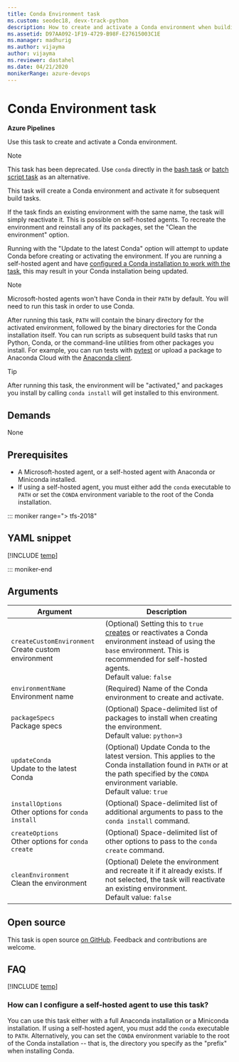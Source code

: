 ```yaml
---
title: Conda Environment task
ms.custom: seodec18, devx-track-python
description: How to create and activate a Conda environment when building code in Azure Pipelines and TFS
ms.assetid: D97AA092-1F19-4729-B98F-E27615003C1E
ms.manager: madhurig
ms.author: vijayma
author: vijayma
ms.reviewer: dastahel
ms.date: 04/21/2020
monikerRange: azure-devops
---
```


# Conda Environment task

**Azure Pipelines**

Use this task to create and activate a Conda environment.

> [!NOTE]
> This task has been deprecated. Use `conda` directly in the [bash task](../utility/bash.md) or [batch script task](../utility/batch-script.md) as an alternative.

This task will create a Conda environment and activate it for subsequent build tasks.

If the task finds an existing environment with the same name, the task will simply reactivate it. This is possible on self-hosted agents. To recreate the environment and reinstall any of its packages, set the "Clean the environment" option.

Running with the "Update to the latest Conda" option will attempt to update Conda before creating or activating the environment.
If you are running a self-hosted agent and have [configured a Conda installation to work with the task](#agent-config), this may result in your Conda installation being updated.

> [!NOTE]
> Microsoft-hosted agents won't have Conda in their `PATH` by default. You will need to run this task in order to use Conda.

After running this task, `PATH` will contain the binary directory for the activated environment, followed by the binary directories for the Conda installation itself.
You can run scripts as subsequent build tasks that run Python, Conda, or the command-line utilities from other packages you install.
For example, you can run tests with [pytest](https://docs.pytest.org/en/latest/) or upload a package to Anaconda Cloud with the [Anaconda client](https://github.com/Anaconda-Platform/anaconda-client).

> [!TIP]
> After running this task, the environment will be "activated," and packages you install by calling `conda install` will get installed to this environment.

## Demands

None

## Prerequisites

* A Microsoft-hosted agent, or a self-hosted agent with Anaconda or Miniconda installed.
* If using a self-hosted agent, you must either add the `conda` executable to `PATH` or set the `CONDA` environment variable to the root of the Conda installation.

::: moniker range="> tfs-2018"

## YAML snippet

[!INCLUDE [temp](../includes/yaml/CondaEnvironmentV1.md)]

::: moniker-end

## Arguments

| Argument | Description |
|----------|-------------|
|`createCustomEnvironment`<br/>Create custom environment | (Optional) Setting this to `true` [creates](https://docs.conda.io/projects/conda/en/latest/commands/create.html) or reactivates a Conda environment instead of using the `base` environment. This is recommended for self-hosted agents. <br/>Default value: `false`|
|`environmentName`<br/>Environment name |(Required) Name of the Conda environment to create and activate. |
|`packageSpecs` <br/>Package specs | (Optional) Space-delimited list of packages to install when creating the environment. <br/>Default value: `python=3`|
|`updateConda` <br/>Update to the latest Conda | (Optional) Update Conda to the latest version. This applies to the Conda installation found in `PATH` or at the path specified by the `CONDA` environment variable. <br/>Default value: `true`|
|`installOptions` <br/>Other options for `conda install` | (Optional) Space-delimited list of additional arguments to pass to the `conda install` command. |
|`createOptions` <br/>Other options for `conda create` | (Optional) Space-delimited list of other options to pass to the `conda create` command. |
|`cleanEnvironment` <br/>Clean the environment | (Optional) Delete the environment and recreate it if it already exists. If not selected, the task will reactivate an existing environment. <br/>Default value: `false`|

## Open source

This task is open source [on GitHub](https://github.com/Microsoft/azure-pipelines-tasks). Feedback and contributions are welcome.

## FAQ
<!-- BEGINSECTION class="md-qanda" -->

[!INCLUDE [temp](../../includes/qa-agents.md)]

<a name="agent-config"></a>

### How can I configure a self-hosted agent to use this task?

You can use this task either with a full Anaconda installation or a Miniconda installation.
If using a self-hosted agent, you must add the `conda` executable to `PATH`.
Alternatively, you can set the `CONDA` environment variable to the root of the Conda installation -- that is, the directory you specify as the "prefix" when installing Conda.

<!-- ENDSECTION -->
